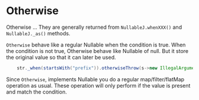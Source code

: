 # Otherwise

Otherwise ...
They are generally returned from `NullableJ.whenXXX()` and `NullableJ._as()` methods.

`Otherwise` behave like a regular Nullable when the condition is true.
When the condition is not true, Otherwise behave like Nullable of null.
But it store the original value so that it can later be used.

```Java
	str._when(startsWith("prefix")).otherwiseThrow(s->new IllegalArgumentException("Mal-form string: " + str));
```

Since `Otherwise`, implements Nullable you do a regular map/filter/flatMap operation as usual.
These operation will only perform if the value is present and match the condition.
